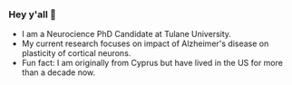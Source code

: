 ### Hey y'all 👋
- I am a Neurocience PhD Candidate at Tulane University. 
- My current research focuses on impact of Alzheimer's disease on plasticity of cortical neurons. 
- Fun fact: I am originally from Cyprus but have lived in the US for more than a decade now. 
<!--
**CemoSh/CemoSh** is a ✨ _special_ ✨ repository because its `README.md` (this file) appears on your GitHub profile.

Here are some ideas to get you started:

- 🔭 I’m currently working on ...
- 🌱 I’m currently learning ...
- 👯 I’m looking to collaborate on ...
- 🤔 I’m looking for help with ...
- 💬 Ask me about ...
- 📫 How to reach me: ...
- 😄 Pronouns: ...
- ⚡ Fun fact: ...
-->
